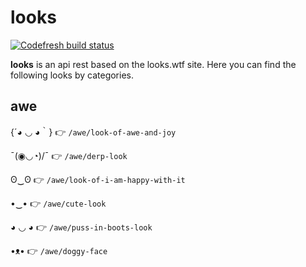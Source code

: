 # looks

[![Codefresh build status]( https://g.codefresh.io/api/badges/pipeline/hambrientoapp/default%2FLooks?type=cf-1)]( https%3A%2F%2Fg.codefresh.io%2Fpublic%2Faccounts%2Fhambrientoapp%2Fpipelines%2F5e021dc56baea5956bde79a5)

**looks** is an api rest based on the looks.wtf site. Here you can find the following looks by categories.

## awe

{´◕ ◡ ◕｀} :point_right: `/awe/look-of-awe-and-joy`

¯\(◉◡◔)/¯ :point_right: `/awe/derp-look`

ʘ‿ʘ :point_right: `/awe/look-of-i-am-happy-with-it`

•‿• :point_right: `/awe/cute-look`

◕ ◡ ◕ :point_right: `/awe/puss-in-boots-look`

•ᴥ• :point_right: `/awe/doggy-face`
